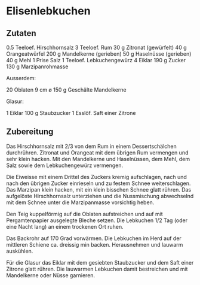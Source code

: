 # Elisenlebkuchen

## Zutaten

0.5 Teeloef. Hirschhornsalz
3 Teeloef. Rum
30 g Zitronat (gewürfelt)
40 g Orangeatwürfel
200 g Mandelkerne (gerieben)
50 g Haselnüsse (gerieben)
40 g Mehl
1 Prise Salz
1 Teeloef. Lebkuchengewürz
4 Eiklar
190 g Zucker
130 g Marzipanrohmasse 

Ausserdem:

20 Oblaten 9 cm ø
150 g Geschälte Mandelkerne

Glasur:

1 Eiklar
100 g Staubzucker
1 Esslöf. Saft einer Zitrone
 
## Zubereitung

Das Hirschhornsalz mit 2/3 von dem Rum in einem Dessertschälchen durchrühren.
Zitronat und Orangeat mit dem übrigen Rum vermengen und sehr klein hacken. Mit den Mandelkerne und Haselnüssen, dem Mehl, dem Salz sowie dem Lebkuchengewürz vermengen.

Die Eiweisse mit einem Drittel des Zuckers kremig aufschlagen, nach und nach den übrigen Zucker einrieseln und zu festem Schnee weiterschlagen. Das Marzipan klein hacken, mit ein klein bisschen Schnee glatt rühren. Das aufgelöste Hirschhornsalz unterziehen und die Nussmischung abwechselnd mit dem Schnee unter die Marzipanmasse vorsichtig heben.

Den Teig kuppelförmig auf die Oblaten aufstreichen und auf mit Pergamtenpapier ausgelegte Bleche setzen. Die Lebkuchen 1/2 Tag (oder eine Nacht lang) an einem trockenen Ort ruhen.

Das Backrohr auf 170 Grad vorwärmen. Die Lebkuchen im Herd auf der mittleren Schiene ca. dreissig min backen. Herausnehmen und lauwarm auskühlen.

Für die Glasur das Eiklar mit dem gesiebten Staubzucker und dem Saft einer Zitrone glatt rühren. Die lauwarmen Lebkuchen damit bestreichen und mit Mandelkerne oder Nüsse garnieren.
